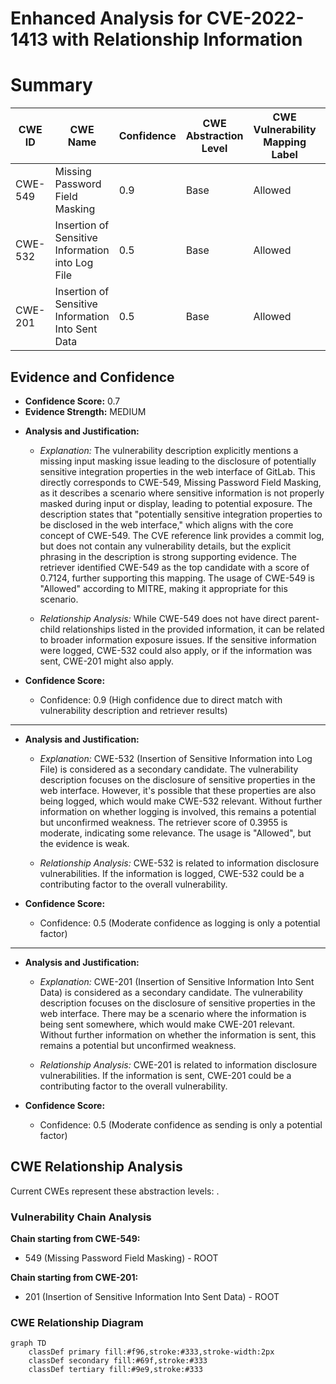 # Enhanced Analysis for CVE-2022-1413 with Relationship Information

# Summary
| CWE ID | CWE Name | Confidence | CWE Abstraction Level | CWE Vulnerability Mapping Label | CWE-Vulnerability Mapping Notes |
|---|---|---|---|---|---|
| CWE-549 | Missing Password Field Masking | 0.9 | Base | Allowed | Primary CWE |
| CWE-532 | Insertion of Sensitive Information into Log File | 0.5 | Base | Allowed | Secondary Candidate |
| CWE-201 | Insertion of Sensitive Information Into Sent Data | 0.5 | Base | Allowed | Secondary Candidate |

## Evidence and Confidence

*   **Confidence Score:** 0.7
*   **Evidence Strength:** MEDIUM

- **Analysis and Justification:**  
  - *Explanation:* The vulnerability description explicitly mentions a missing input masking issue leading to the disclosure of potentially sensitive integration properties in the web interface of GitLab. This directly corresponds to CWE-549, Missing Password Field Masking, as it describes a scenario where sensitive information is not properly masked during input or display, leading to potential exposure. The description states that "potentially sensitive integration properties to be disclosed in the web interface," which aligns with the core concept of CWE-549. The CVE reference link provides a commit log, but does not contain any vulnerability details, but the explicit phrasing in the description is strong supporting evidence. The retriever identified CWE-549 as the top candidate with a score of 0.7124, further supporting this mapping. The usage of CWE-549 is "Allowed" according to MITRE, making it appropriate for this scenario.
  
  - *Relationship Analysis:* While CWE-549 does not have direct parent-child relationships listed in the provided information, it can be related to broader information exposure issues. If the sensitive information were logged, CWE-532 could also apply, or if the information was sent, CWE-201 might also apply.

- **Confidence Score:**  
  - Confidence: 0.9 (High confidence due to direct match with vulnerability description and retriever results)

---
- **Analysis and Justification:**  
  - *Explanation:* CWE-532 (Insertion of Sensitive Information into Log File) is considered as a secondary candidate. The vulnerability description focuses on the disclosure of sensitive properties in the web interface. However, it's possible that these properties are also being logged, which would make CWE-532 relevant. Without further information on whether logging is involved, this remains a potential but unconfirmed weakness. The retriever score of 0.3955 is moderate, indicating some relevance. The usage is "Allowed", but the evidence is weak.

  - *Relationship Analysis:* CWE-532 is related to information disclosure vulnerabilities. If the information is logged, CWE-532 could be a contributing factor to the overall vulnerability.

- **Confidence Score:**  
  - Confidence: 0.5 (Moderate confidence as logging is only a potential factor)

---
- **Analysis and Justification:**  
  - *Explanation:* CWE-201 (Insertion of Sensitive Information Into Sent Data) is considered as a secondary candidate. The vulnerability description focuses on the disclosure of sensitive properties in the web interface. There may be a scenario where the information is being sent somewhere, which would make CWE-201 relevant. Without further information on whether the information is sent, this remains a potential but unconfirmed weakness.

  - *Relationship Analysis:* CWE-201 is related to information disclosure vulnerabilities. If the information is sent, CWE-201 could be a contributing factor to the overall vulnerability.

- **Confidence Score:**  
  - Confidence: 0.5 (Moderate confidence as sending is only a potential factor)


## CWE Relationship Analysis

Current CWEs represent these abstraction levels: .


### Vulnerability Chain Analysis

**Chain starting from CWE-549:**
- 549 (Missing Password Field Masking) - ROOT


**Chain starting from CWE-201:**
- 201 (Insertion of Sensitive Information Into Sent Data) - ROOT



### CWE Relationship Diagram

```mermaid
graph TD
    classDef primary fill:#f96,stroke:#333,stroke-width:2px
    classDef secondary fill:#69f,stroke:#333
    classDef tertiary fill:#9e9,stroke:#333
```
